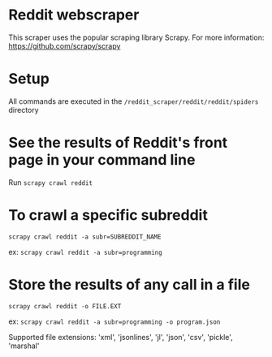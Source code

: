 # Reddit webscraper
This scraper uses the popular scraping library Scrapy. For more information: https://github.com/scrapy/scrapy

# Setup
All commands are executed in the
<code>/reddit_scraper/reddit/reddit/spiders  </code> directory

# See the results of Reddit's front page in your command line
Run <code>scrapy crawl reddit</code>

# To crawl a specific subreddit
<code>scrapy crawl reddit -a subr=SUBREDDIT_NAME</code>


ex: <code>scrapy crawl reddit -a subr=programming</code>

# Store the results of any call in a file
<code>scrapy crawl reddit -o FILE.EXT</code>


ex: <code>scrapy crawl reddit -a subr=programming -o program.json </code>


Supported file extensions: 'xml', 'jsonlines', 'jl', 'json', 'csv', 'pickle', 'marshal'





